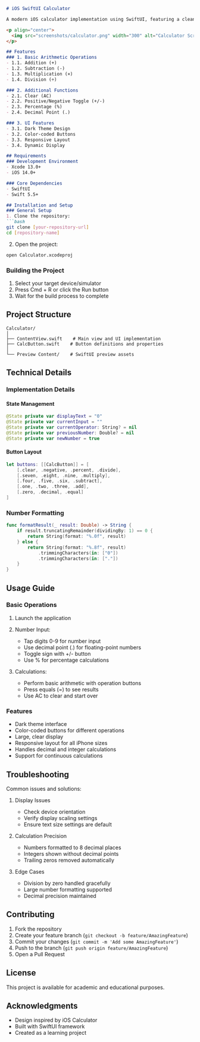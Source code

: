 ```markdown
# iOS SwiftUI Calculator

A modern iOS calculator implementation using SwiftUI, featuring a clean and intuitive user interface inspired by the native iOS calculator.

<p align="center">
  <img src="screenshots/calculator.png" width="300" alt="Calculator Screenshot">
</p>

## Features
### 1. Basic Arithmetic Operations
- 1.1. Addition (+)
- 1.2. Subtraction (-)
- 1.3. Multiplication (×)
- 1.4. Division (÷)

### 2. Additional Functions
- 2.1. Clear (AC)
- 2.2. Positive/Negative Toggle (+/-)
- 2.3. Percentage (%)
- 2.4. Decimal Point (.)

### 3. UI Features
- 3.1. Dark Theme Design
- 3.2. Color-coded Buttons
- 3.3. Responsive Layout
- 3.4. Dynamic Display

## Requirements
### Development Environment
- Xcode 13.0+
- iOS 14.0+

### Core Dependencies
- SwiftUI
- Swift 5.5+

## Installation and Setup
### General Setup
1. Clone the repository:
```bash
git clone [your-repository-url]
cd [repository-name]
```

2. Open the project:
```bash
open Calculator.xcodeproj
```

### Building the Project
1. Select your target device/simulator
2. Press Cmd + R or click the Run button
3. Wait for the build process to complete

## Project Structure
```
Calculator/
│
├── ContentView.swift    # Main view and UI implementation
├── CalcButton.swift    # Button definitions and properties
│
└── Preview Content/    # SwiftUI preview assets
```

## Technical Details
### Implementation Details
#### State Management
```swift
@State private var displayText = "0"
@State private var currentInput = ""
@State private var currentOperator: String? = nil
@State private var previousNumber: Double? = nil
@State private var newNumber = true
```

#### Button Layout
```swift
let buttons: [[CalcButton]] = [
    [.clear, .negative, .percent, .divide],
    [.seven, .eight, .nine, .multiply],
    [.four, .five, .six, .subtract],
    [.one, .two, .three, .add],
    [.zero, .decimal, .equal]
]
```

### Number Formatting
```swift
func formatResult(_ result: Double) -> String {
    if result.truncatingRemainder(dividingBy: 1) == 0 {
        return String(format: "%.0f", result)
    } else {
        return String(format: "%.8f", result)
            .trimmingCharacters(in: ["0"])
            .trimmingCharacters(in: ["."])
    }
}
```

## Usage Guide
### Basic Operations
1. Launch the application
2. Number Input:
   - Tap digits 0-9 for number input
   - Use decimal point (.) for floating-point numbers
   - Toggle sign with +/- button
   - Use % for percentage calculations

3. Calculations:
   - Perform basic arithmetic with operation buttons
   - Press equals (=) to see results
   - Use AC to clear and start over

### Features
- Dark theme interface
- Color-coded buttons for different operations
- Large, clear display
- Responsive layout for all iPhone sizes
- Handles decimal and integer calculations
- Support for continuous calculations

## Troubleshooting
Common issues and solutions:

1. Display Issues
   - Check device orientation
   - Verify display scaling settings
   - Ensure text size settings are default

2. Calculation Precision
   - Numbers formatted to 8 decimal places
   - Integers shown without decimal points
   - Trailing zeros removed automatically

3. Edge Cases
   - Division by zero handled gracefully
   - Large number formatting supported
   - Decimal precision maintained

## Contributing
1. Fork the repository
2. Create your feature branch (`git checkout -b feature/AmazingFeature`)
3. Commit your changes (`git commit -m 'Add some AmazingFeature'`)
4. Push to the branch (`git push origin feature/AmazingFeature`)
5. Open a Pull Request

## License
This project is available for academic and educational purposes.

## Acknowledgments
- Design inspired by iOS Calculator
- Built with SwiftUI framework
- Created as a learning project
